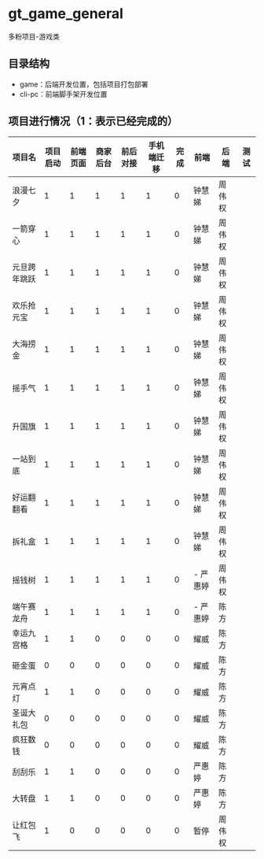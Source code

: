 # gt_game_general

多粉项目-游戏类
## 目录结构

- game：后端开发位置，包括项目打包部署
- cli-pc：前端脚手架开发位置

## 项目进行情况（1：表示已经完成的）

| 项目名 | 项目启动 | 前端页面 | 商家后台 | 前后对接 | 手机端迁移  | 完成 | 前端 | 后端| 测试
| -------- | -------- | -------- | -------- | -------- | -------- | -------- | -------- | -------- | -------- |
| 浪漫七夕     | 1 | 1 | 1 | 1 | 1 | 0 |   钟慧娣  | 周伟权
| 一箭穿心     | 1 |1 |1 | 1 | 1 | 0    |   钟慧娣  | 周伟权
| 元旦跨年跳跃 | 1 | 1 | 1 | 1 | 1 | 0  |   钟慧娣  | 周伟权
| 欢乐抢元宝   | 1 | 1 | 1 |1 | 1 | 0  |   钟慧娣  |周伟权
| 大海捞金     | 1 | 1 | 1 | 1 | 1 | 0  |   钟慧娣  | 周伟权
| 摇手气       | 1 | 1 | 1 | 1 | 1 | 0  |   钟慧娣  | 周伟权
| 升国旗       | 1 |1 | 1 | 1 | 1 | 0   |   钟慧娣  | 周伟权   
| 一站到底     | 1 | 1 | 1 | 1 | 1| 0   |   钟慧娣  | 周伟权 
| 好运翻翻看    |1 | 1 |1 | 1 | 1 | 0   |   钟慧娣  |周伟权
| 拆礼盒       | 1 | 1 |1 | 1 | 1 | 0   |   钟慧娣  | 周伟权
| 摇钱树       | 1 | 1 | 1 | 1 | 1 | 0  | -  严惠婷 | 周伟权 
| 端午赛龙舟    | 1 | 1 | 1 | 1 | 1 | 0  | - 严惠婷 | 陈方
| 幸运九宫格    | 1 | 1 | 0 | 0 | 0 | 0  | 耀威 | 陈方   
| 砸金蛋        | 0 | 0 | 0 | 0 | 0 | 0  | 耀威 | 陈方
| 元宵点灯      | 1 | 1 | 0 | 0 | 0 | 0  | 耀威 | 陈方
| 圣诞大礼包    | 0 | 0 | 0 | 0 | 0 | 0  | 耀威 | 陈方
| 疯狂数钱     | 0 | 0 | 0 | 0 | 0 | 0  | 耀威 |  陈方
| 刮刮乐       | 1 | 1 | 0 | 0 | 0 | 0  | 严惠婷 | 陈方
| 大转盘       | 1 | 1 | 0 | 0 | 0 | 0  |  严惠婷| 陈方
| 让红包飞      |1 | 0 | 0 | 0 | 0 | 0  | 暂停   | 周伟权 
 








